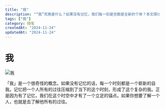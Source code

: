 ```yaml
---
title: "我"
description: "“我”究竟是什么？如果没有记忆，我们每一刻是否都是全新的个体？本文探讨记忆如何塑造自我认知，以及它在人类身份认同中的关键作用。"
tags: ["我"]
category: 随笔
createdAt: "2024-11-24"
updatedAt: "2024-11-24"
---
```


# 我

![我](https://cdn.jsdelivr.net/gh/thedogb/pic@master/upic/%E6%88%91.png)

「我」是一个很奇怪的概念。如果没有记忆的话，每一个时刻都是一个崭新的自我。记忆把一个人所有的过往压缩到了当下的这个时刻，形成了这个复杂的我。正是因为有了记忆，我们在这个时空中才有了一个立足的锚点。如果你想要了解一个人，也就是去了解他所有的过往。